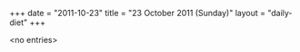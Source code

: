 +++
date = "2011-10-23"
title = "23 October 2011 (Sunday)"
layout = "daily-diet"
+++

<p>&lt;no entries&gt;</p>